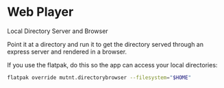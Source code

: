 # Web Player

Local Directory Server and Browser

Point it at a directory and run it to get the directory served through an express server and rendered in a browser.

If you use the flatpak, do this so the app can access your local directories:

```sh
flatpak override mutnt.directorybrowser --filesystem="$HOME"
```